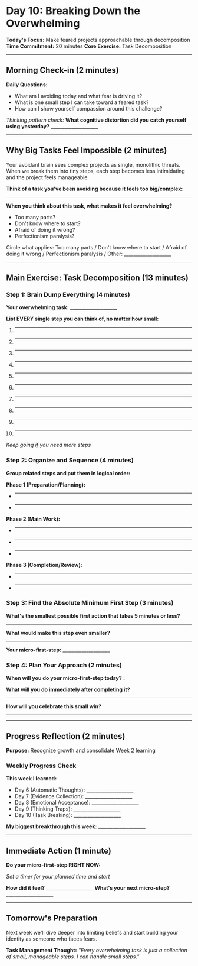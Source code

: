 # Day 10: Breaking Down the Overwhelming

**Today's Focus:** Make feared projects approachable through decomposition
**Time Commitment:** 20 minutes
**Core Exercise:** Task Decomposition

---

## Morning Check-in (2 minutes)

**Daily Questions:**
- What am I avoiding today and what fear is driving it?
- What is one small step I can take toward a feared task?
- How can I show yourself compassion around this challenge?

*Thinking pattern check:*
**What cognitive distortion did you catch yourself using yesterday?** ____________________

---

## Why Big Tasks Feel Impossible (2 minutes)

Your avoidant brain sees complex projects as single, monolithic threats. When we break them into tiny steps, each step becomes less intimidating and the project feels manageable.

**Think of a task you've been avoiding because it feels too big/complex:**
____________________

**When you think about this task, what makes it feel overwhelming?**
- Too many parts?
- Don't know where to start?
- Afraid of doing it wrong?
- Perfectionism paralysis?

Circle what applies: Too many parts / Don't know where to start / Afraid of doing it wrong / Perfectionism paralysis / Other: ____________________

---

## Main Exercise: Task Decomposition (13 minutes)

### Step 1: Brain Dump Everything (4 minutes)

**Your overwhelming task:** ____________________

**List EVERY single step you can think of, no matter how small:**
1. ____________________
2. ____________________
3. ____________________
4. ____________________
5. ____________________
6. ____________________
7. ____________________
8. ____________________
9. ____________________
10. ____________________

*Keep going if you need more steps*

### Step 2: Organize and Sequence (4 minutes)

**Group related steps and put them in logical order:**

**Phase 1 (Preparation/Planning):**
- ____________________
- ____________________

**Phase 2 (Main Work):**
- ____________________
- ____________________
- ____________________

**Phase 3 (Completion/Review):**
- ____________________
- ____________________

### Step 3: Find the Absolute Minimum First Step (3 minutes)

**What's the smallest possible first action that takes 5 minutes or less?**
____________________

**What would make this step even smaller?**
____________________

**Your micro-first-step:** ____________________

### Step 4: Plan Your Approach (2 minutes)

**When will you do your micro-first-step today?** ____:____

**What will you do immediately after completing it?**
____________________

**How will you celebrate this small win?**
____________________

---

## Progress Reflection (2 minutes)

**Purpose:** Recognize growth and consolidate Week 2 learning

### Weekly Progress Check

**This week I learned:**
- Day 6 (Automatic Thoughts): ____________________
- Day 7 (Evidence Collection): ____________________
- Day 8 (Emotional Acceptance): ____________________
- Day 9 (Thinking Traps): ____________________
- Day 10 (Task Breaking): ____________________

**My biggest breakthrough this week:** ____________________

---

## Immediate Action (1 minute)

**Do your micro-first-step RIGHT NOW:**

*Set a timer for your planned time and start*

**How did it feel?** ____________________
**What's your next micro-step?** ____________________

---

## Tomorrow's Preparation
Next week we'll dive deeper into limiting beliefs and start building your identity as someone who faces fears.

**Task Management Thought:**
*"Every overwhelming task is just a collection of small, manageable steps. I can handle small steps."*